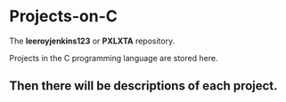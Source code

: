 # Projects-on-C

The **leeroyjenkins123** or **PXLXTA** repository.

Projects in the C programming language are stored here. 

## Then there will be descriptions of each project.
